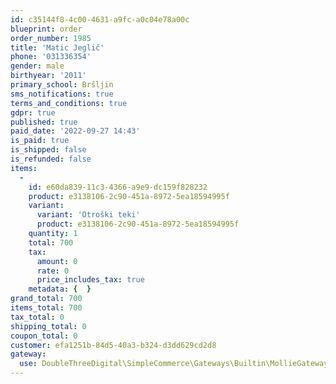 ```yaml
---
id: c35144f8-4c00-4631-a9fc-a0c04e78a00c
blueprint: order
order_number: 1985
title: 'Matic Jeglič'
phone: '031336354'
gender: male
birthyear: '2011'
primary_school: Bršljin
sms_notifications: true
terms_and_conditions: true
gdpr: true
published: true
paid_date: '2022-09-27 14:43'
is_paid: true
is_shipped: false
is_refunded: false
items:
  -
    id: e60da839-11c3-4366-a9e9-dc159f828232
    product: e3138106-2c90-451a-8972-5ea18594995f
    variant:
      variant: 'Otroški teki'
      product: e3138106-2c90-451a-8972-5ea18594995f
    quantity: 1
    total: 700
    tax:
      amount: 0
      rate: 0
      price_includes_tax: true
    metadata: {  }
grand_total: 700
items_total: 700
tax_total: 0
shipping_total: 0
coupon_total: 0
customer: efa1251b-84d5-40a3-b324-d3dd629cd2d8
gateway:
  use: DoubleThreeDigital\SimpleCommerce\Gateways\Builtin\MollieGateway
---
```

